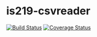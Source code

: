 # is219-csvreader

[![Build Status](https://travis-ci.com/jar243/is219-csvreader.svg?branch=main)](https://travis-ci.com/jar243/is219-csvreader)
[![Coverage Status](https://coveralls.io/repos/github/jar243/is219-csvreader/badge.svg?branch=main)](https://coveralls.io/github/jar243/is219-csvreader?branch=main)